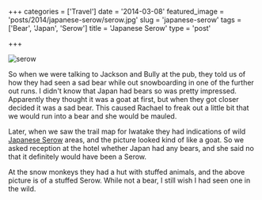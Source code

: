 +++
categories = ['Travel']
date = '2014-03-08'
featured_image = 'posts/2014/japanese-serow/serow.jpg'
slug = 'japanese-serow'
tags = ['Bear', 'Japan', 'Serow']
title = 'Japanese Serow'
type = 'post'

+++

![serow](serow.jpg)

So when we were talking to Jackson and Bully at the pub, they told us of how they had seen a sad bear while out snowboarding in one of the further out runs. I didn't know that Japan had bears so was pretty impressed. Apparently they thought it was a goat at first, but when they got closer decided it was a sad bear. This caused Rachael to freak out a little bit that we would run into a bear and she would be mauled.

Later, when we saw the trail map for Iwatake they had indications of wild [Japanese Serow](http://en.wikipedia.org/wiki/Japanese_serow) areas, and the picture looked kind of like a goat. So we asked reception at the hotel whether Japan had any bears, and she said no that it definitely would have been a Serow.

At the snow monkeys they had a hut with stuffed animals, and the above picture is of a stuffed Serow. While not a bear, I still wish I had seen one in the wild.